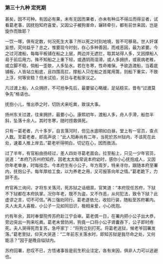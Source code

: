 <script type="text/javascript">
    var head = document.getElementsByTagName('head')[0];
    cssURL = '/public/article_1.css';
    linkTag = document.createElement('link');
    linkTag.href = cssURL;
    linkTag.setAttribute('type','text/css');
    linkTag.setAttribute('rel','stylesheet');
    head.appendChild(linkTag);
</script>
### 第三十九种 定死期

甚矣，因不可种。有因必有果，未有无因而果者，亦未有种瓜不得瓜而得豆者，试看葛老事，因抚抱知府喜爱，又因公子被狗害命，辗转牵引，都有前世来因，岂是旋作而致耶？

一饮一啄，俱有定数，何况死生大事？所以死之时刻地境，皆不可移易。世人奸谋妄想，究何益乎？总之，惟要现今时刻，存心多种善因，而戒恶因，最为紧要。今之过河渡船，每每平板铺在船之上层，两边并无遮拦，取其站得人多，又因撑船人易于前后用力。殊不知船之上重下轻，或遇阴雨湿滑，或人多拥挤，或衰病老稚，或立脚不稳，倘船一歪欹，人多坠水。若在冬寒，性命难保。予欲造渡船，当着底铺板，人皆站立船底，且四围高拦，撑船人只在船之首尾用篙，则船下重实，不致上浮，何等安稳？但未试验，另日与老船家议之。

凡过渡上船，人众拥挤，不可抢争先后，最要留心略缓，足站稳实。昔有“过渡莫争先”格语也。

抚抱小儿，惟出恭之时，切防犬来吃粪，致误大事。

扬州东关过渡，往来拥挤，最要小心。康熙初年，渡船人多，舟人手滑，船忽半斜，坠落十余人。其时冬寒，随时捞救俱死。

只有一葛老者，六十多岁，自言落河时，但见水底明如白昼，堂上有一官员，查点人数。至葛老者，即高声说：“此人阳寿尚有二年，当死於苏州狱内，不该死在此处，速着人推上岸去。”葛老听得明白，切记在心，因而救活。

过了半年，有官船由扬经过，差人四处寻葛老面会。拉至船上，只见一少年官员，说道：“本府乃苏州府知府，因老太太每常说本府幼时，感你小心抚抱成人，又因你年老单身，时每挂念。今本府生有小公子，年方周岁，特来寻你，跟随本府至署内，抚抱公子。每年厚给工食，以为养老之用，又可报答向年之情。”葛老跪下，力辞不去。

府官再三询问，才将东关落河，死苏狱之话细禀。官笑道：“本府现任苏府，下狱不下狱都在本府执掌。况你年老，既不为盗，又不作恶，从何犯法，致令下狱？此虚谬之言，切不可信。”再三强劝同行。葛老遂依允，收拾行装，随船至苏府署内。夫人太夫人喜极，小公子一见如同旧识，极相亲爱，小心抚抱。

约有年余，其时奉督院传苏府赴江宁会审。葛老偶一日，在署内把小公子出大恭，旁边突出一狗来吃粪。葛老未曾防闲，狗竟一口将小公子肾囊吞下，公子即时疼死。夫人哭得死而复苏，急呼家丁：“将狗立刻打死。将葛老送狱，候老爷回署发落。”葛老至狱，仰天大哭道：“二年前东关落水时，即知苏狱是我尽命之处，又何能活？”因于是晚自缢狱内。

苏府回署，悲叹不已，方悟诸事皆是前生积业注定，各有来因，俱非人力可以逃避也。
